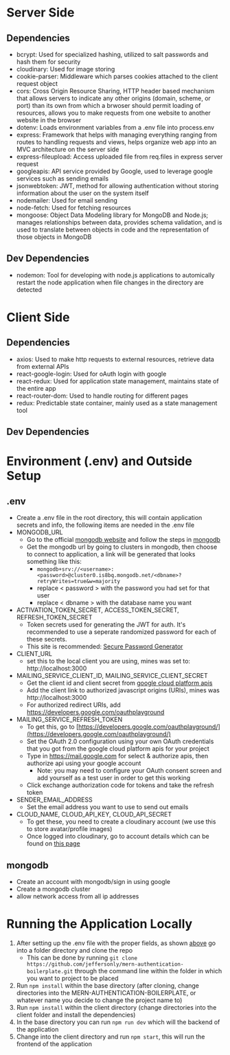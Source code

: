 # Server Side
## Dependencies
- bcrypt: Used for specialized hashing, utilized to salt passwords and hash them for security
- cloudinary: Used for image storing 
- cookie-parser: Middleware which parses cookies attached to the client request object
- cors: Cross Origin Resource Sharing, HTTP header based mechanism that allows servers to indicate any other origins (domain, scheme, or port) than its own from which a brwoser should permit loading of resources, allows you to make requests from one website to another website in the browser
- dotenv: Loads environment variables from a .env file into process.env
- express: Framework that helps with managing everything ranging from routes to handling requests and views, helps organize web app into an MVC architecture on the server side
- express-fileupload: Access uploaded file from req.files in express server request
- googleapis: API service provided by Google, used to leverage google services such as sending emails
- jsonwebtoken: JWT, method for allowing authentication without storing information about the user on the system itself
- nodemailer: Used for email sending
- node-fetch: Used for fetching resources
- mongoose: Object Data Modeling library for MongoDB and Node.js; manages relationships between data, provides schema validation, and is used to translate between objects in code and the representation of those objects in MongoDB
## Dev Dependencies
- nodemon: Tool for developing with node.js applications to automically restart the node application when file changes in the directory are detected 


# Client Side
## Dependencies
- axios: Used to make http requests to external resources, retrieve data from external APIs
- react-google-login: Used for oAuth login with google
- react-redux:  Used for application state management, maintains state of the entire app
- react-router-dom: Used to handle routing for different pages
- redux: Predictable state container, mainly used as a state management tool
## Dev Dependencies


# Environment (.env) and Outside Setup
## .env 
- Create a .env file in the root directory, this will contain application secrets and info, the following items are needed in the .env file
- MONGODB_URL
    - Go to the official [mongodb website](https://www.mongodb.com/) and follow the steps in [mongodb](#mongodb)
    - Get the mongodb url by going to clusters in mongodb, then choose to connect to application, a link will be generated that looks something like this:
        - ```mongodb+srv://<username>:<password>@cluster0.is8bq.mongodb.net/<dbname>?retryWrites=true&w=majority``` 
        - replace < password > with the password you had set for that user
        - replace < dbname > with the database name you want 
- ACTIVATION_TOKEN_SECRET, ACCESS_TOKEN_SECRET, REFRESH_TOKEN_SECRET
    - Token secrets used for generating the JWT for auth. It's recommended to use a seperate randomized password for each of these secrets.
    - This site is recommended: [Secure Password Generator](https://passwordsgenerator.net/)
- CLIENT_URL
    - set this to the local client you are using, mines was set to: http://localhost:3000
- MAILING_SERVICE_CLIENT_ID, MAILING_SERVICE_CLIENT_SECRET
    - Get the client id and client secret from [google cloud platform apis](https://console.cloud.google.com/apis/dashboard)
    - Add the client link to authorized javascript origins (URIs), mines was http://localhost:3000
    - For authorized redirect URIs, add https://developers.google.com/oauthplayground
- MAILING_SERVICE_REFRESH_TOKEN
    - To get this, go to [https://developers.google.com/oauthplayground/](https://developers.google.com/oauthplayground/)
    - Set the OAuth 2.0 configuration using your own OAuth credentials that you got from the google cloud platform apis for your project
    - Type in https://mail.google.com for select & authorize apis, then authorize api using your google account
        - Note: you may need to configure your OAuth consent screen and add yourself as a test user in order to get this working
    - Click exchange authorization code for tokens and take the refresh token
- SENDER_EMAIL_ADDRESS
    - Set the email address you want to use to send out emails 
- CLOUD_NAME, CLOUD_API_KEY, CLOUD_API_SECRET
    - To get these, you need to create a cloudinary account (we use this to store avatar/profile images)
    - Once logged into cloudinary, go to account details which can be found on [this page](https://cloudinary.com/console/)


## mongodb
- Create an account with mongodb/sign in using google
- Create a mongodb cluster
- allow network access from all ip addresses 

# Running the Application Locally
1. After setting up the .env file with the proper fields, as shown [above](#.env) go into a folder directory and clone the repo
    - This can be done by running ```git clone https://github.com/jeffersonly/mern-authentication-boilerplate.git``` through the command line within the folder in which you want to project to be placed
2. Run ```npm install``` within the base directory (after cloning, change directories into the MERN-AUTHENTICATION-BOILERPLATE, or whatever name you decide to change the project name to)
3. Run ```npm install``` within the client directory (change directories into the client folder and install the dependencies)
4. In the base directory you can run ```npm run dev``` which will the backend of the application
5. Change into the client directory and run ```npm start```, this will run the frontend of the application
